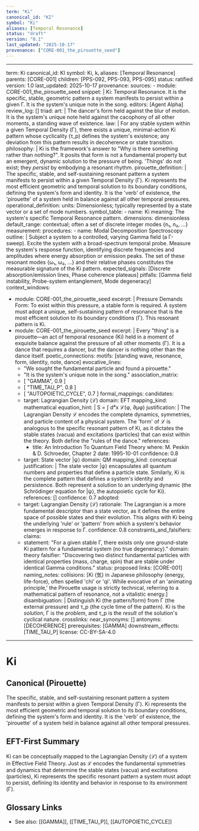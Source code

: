 ```yaml
---
term: "Ki"
canonical_id: "KI"
symbol: "Ki"
aliases: [Temporal Resonance]
status: "draft"
version: "0.1"
last_updated: "2025-10-17"
provenance: ["CORE-001_the_pirouette_seed"]
---
```


---
term: Ki
canonical_id: KI
symbol: Ki, kᵢ
aliases: [Temporal Resonance]
parents: [CORE-001]
children: [PPS-092, PPS-093, PPS-095]
status: ratified
version: 1.0
last_updated: 2025-10-17
provenance:
  sources:
    - module: CORE-001_the_pirouette_seed
      snippet: |
        Ki: Temporal Resonance. It is the specific, stable, geometric pattern a system manifests to persist within a given Γ. It is the system's unique note in the song.
  editors: [Agent Alpha]
  review_log: []
triad:
  art: |
    The dancer's form held against the blur of motion. It is the system's unique note held against the cacophony of all other moments, a standing wave of existence.
  law: |
    For any stable system within a given Temporal Density (Γ), there exists a unique, minimal-action Ki pattern whose cyclicality (τ_p) defines the system's existence; any deviation from this pattern results in decoherence or state transition.
  philosophy: |
    Ki is the framework's answer to "Why is there something rather than nothing?". It posits that form is not a fundamental property but an emergent, dynamic solution to the pressure of being. 'Things' do not exist; they *persist* by embodying a resonant rhythm.
pirouette_definition: |
  The specific, stable, and self-sustaining resonant pattern a system manifests to persist within a given Temporal Density (Γ). Ki represents the most efficient geometric and temporal solution to its boundary conditions, defining the system's form and identity. It is the 'verb' of existence, the 'pirouette' of a system held in balance against all other temporal pressures.
operational_definition:
  units: Dimensionless; typically represented by a state vector or a set of mode numbers.
  symbol_table:
    - name: Ki
      meaning: The system's specific Temporal Resonance pattern.
      dimensions: dimensionless
      default_range: contextual; often a set of discrete integer modes {n₁, n₂, ...}
  measurement:
    procedures:
      - name: Modal Decomposition Spectroscopy
        outline: |
          Subject a system to a controlled, varying Gamma field (a Γ-sweep). Excite the system with a broad-spectrum temporal probe. Measure the system's response function, identifying discrete frequencies and amplitudes where energy absorption or emission peaks. The set of these resonant modes {ω₁, ω₂, ...} and their relative phases constitutes the measurable signature of the Ki pattern.
        expected_signals: [Discrete absorption/emission lines, Phase coherence plateaus]
        pitfalls: [Gamma field instability, Probe-system entanglement, Mode degeneracy]
context_windows:
  - module: CORE-001_the_pirouette_seed
    excerpt: |
      Pressure Demands Form: To exist within this pressure, a stable form is required. A system must adopt a unique, self-sustaining pattern of resonance that is the most efficient solution to its boundary conditions (Γ). This resonant pattern is Ki.
  - module: CORE-001_the_pirouette_seed
    excerpt: |
      Every "thing" is a pirouette—an act of temporal resonance (Ki) held in a moment of exquisite balance against the pressure of all other moments (Γ). It is a dance that requires a dancer, but the dancer is nothing other than the dance itself.
poetic_connections:
  motifs: [standing wave, resonance, form, identity, note, dance]
  evocative_lines:
    - "We sought the fundamental particle and found a pirouette."
    - "It is the system's unique note in the song."
  association_matrix:
    - [ "GAMMA", 0.9 ]
    - [ "TIME_TAU_P", 0.8 ]
    - [ "AUTOPOIETIC_CYCLE", 0.7 ]
formal_mappings:
  candidates:
    - target: Lagrangian Density (ℒ)
      domain: EFT
      mapping_kind: mathematical
      equation_hint: |
        S = ∫ d⁴x ℒ(φ, ∂μφ)
      justification: |
        The Lagrangian Density ℒ encodes the complete dynamics, symmetries, and particle content of a physical system. The 'form' of ℒ is analogous to the specific resonant pattern of Ki, as it dictates the stable states (vacua) and excitations (particles) that can exist within the theory. Both define the "rules of the dance."
      references:
        - title: An Introduction To Quantum Field Theory
          where: M. Peskin & D. Schroeder, Chapter 2
          date: 1995-10-01
      confidence: 0.8
    - target: State vector |ψ⟩
      domain: QM
      mapping_kind: conceptual
      justification: |
        The state vector |ψ⟩ encapsulates all quantum numbers and properties that define a particle state. Similarly, Ki is the complete pattern that defines a system's identity and persistence. Both represent a solution to an underlying dynamic (the Schrödinger equation for |ψ⟩, the autopoietic cycle for Ki).
      references: []
      confidence: 0.7
  adopted:
    - target: Lagrangian Density (ℒ)
      rationale: The Lagrangian is a more fundamental descriptor than a state vector, as it defines the entire space of possible states and their evolution. This aligns with Ki being the underlying 'rule' or 'pattern' from which a system's behavior emerges in response to Γ.
      confidence: 0.8
constraints_and_falsifiers:
  claims:
    - statement: "For a given stable Γ, there exists only one ground-state Ki pattern for a fundamental system (no true degeneracy)."
      domain: theory
      falsifier: "Discovering two distinct fundamental particles with identical properties (mass, charge, spin) that are stable under identical Gamma conditions."
      status: proposed
      links: [CORE-001]
naming_notes:
  collisions: [Ki (気) in Japanese philosophy (energy, life-force), often spelled 'chi' or 'qi'. While evocative of an 'animating principle,' the Pirouette usage is strictly technical, referring to a mathematical pattern of resonance, not a vitalistic energy.]
  disambiguation: |
    Distinguish Ki (the pattern/form) from Γ (the external pressure) and τ_p (the cycle time of the pattern). Ki is the *solution*, Γ is the *problem*, and τ_p is the *result* of the solution's cyclical nature.
crosslinks:
  near_synonyms: []
  antonyms: [DECOHERENCE]
  prerequisites: [GAMMA]
  downstream_effects: [TIME_TAU_P]
license: CC-BY-SA-4.0
---

# Ki

## Canonical (Pirouette)
The specific, stable, and self-sustaining resonant pattern a system manifests to persist within a given Temporal Density (Γ). Ki represents the most efficient geometric and temporal solution to its boundary conditions, defining the system's form and identity. It is the 'verb' of existence, the 'pirouette' of a system held in balance against all other temporal pressures.

## EFT-First Summary
Ki can be conceptually mapped to the Lagrangian Density (ℒ) of a system in Effective Field Theory. Just as ℒ encodes the fundamental symmetries and dynamics that determine the stable states (vacua) and excitations (particles), Ki represents the specific resonant pattern a system must adopt to persist, defining its identity and behavior in response to its environment (Γ).

## Glossary Links
- See also: [[GAMMA]], [[TIME_TAU_P]], [[AUTOPOIETIC_CYCLE]]